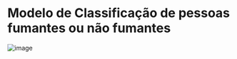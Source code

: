 # Modelo de Classificação de pessoas fumantes ou não fumantes

![image](https://user-images.githubusercontent.com/87080266/155068251-b8d7b3a2-11da-411b-a3fb-a64d4ba64358.png)

